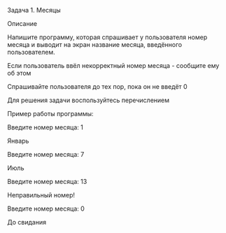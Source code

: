 Задача 1. Месяцы

Описание

Напишите программу, которая спрашивает у пользователя номер месяца и выводит на экран название месяца, введённого пользователем.

Если пользователь ввёл некорректный номер месяца - сообщите ему об этом

Спрашивайте пользователя до тех пор, пока он не введёт 0

Для решения задачи воспользуйтесь перечислением

Пример работы программы:

Введите номер месяца: 1

Январь

Введите номер месяца: 7

Июль

Введите номер месяца: 13

Неправильный номер!

Введите номер месяца: 0

До свидания
